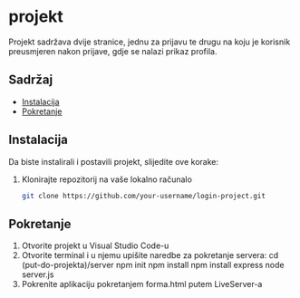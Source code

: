 # projekt
Projekt sadržava dvije stranice, jednu za prijavu te drugu na koju je korisnik preusmjeren nakon prijave, gdje se nalazi prikaz profila.

## Sadržaj
- [Instalacija](#instalacija)
- [Pokretanje](#pokretanje)

## Instalacija
Da biste instalirali i postavili projekt, slijedite ove korake:
1. Klonirajte repozitorij na vaše lokalno računalo
   ```bash
   git clone https://github.com/your-username/login-project.git

## Pokretanje
1. Otvorite projekt u Visual Studio Code-u
2. Otvorite terminal i u njemu upišite naredbe za pokretanje servera:
   cd (put-do-projekta)/server
   npm init
   npm install
   npm install express
   node server.js
3. Pokrenite aplikaciju pokretanjem forma.html putem LiveServer-a
